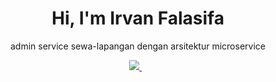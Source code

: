 <h1 align='center'>
  Hi, I'm Irvan Falasifa
</h1>

<p align='center'>
  admin service sewa-lapangan dengan arsitektur microservice
</p>

<p align='center'>
 <a href='mailto:irvan.falasfia@gmail.com'> 
  <img src="https://img.shields.io/badge/mail%20box-EA4335?style=for-the-badge&logo=Gmail&logoColor=white" /> 
 </a>&nbsp;&nbsp;
  
</p>
